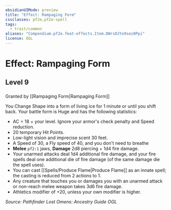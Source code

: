 ```yaml
---
obsidianUIMode: preview
title: "Effect: Rampaging Form"
cssclasses: pf2e,pf2e-spell
tags:
  - trait/common
aliases: "Compendium.pf2e.feat-effects.Item.DWrsDJte9sez0Ppi"
license: OGL
---
```

# Effect: Rampaging Form
## Level 9
### 






Granted by [[Rampaging Form|Rampaging Form]]

You Change Shape into a form of living ice for 1 minute or until you shift back. Your battle form is Huge and has the following statistics:

*   AC = 18 + your level. Ignore your armor's check penalty and Speed reduction.
*   20 temporary Hit Points.
*   Low-light vision and imprecise scent 30 feet.
*   A Speed of 30, a Fly speed of 40, and you don't need to breathe
*   **Melee** `pf2:1` jaws, **Damage** 2d8 piercing + 1d4 fire damage.
*   Your unarmed attacks deal 1d4 additional fire damage, and your fire spells deal one additional die of fire damage (of the same damage die the spell uses).
*   You can cast [[Spells/Produce Flame|Produce Flame]] as an innate spell; the casting is reduced from 2 actions to 1.
*   Any creature that touches you or damages you with an unarmed attack or non-reach melee weapon takes 3d6 fire damage.
*   Athletics modifier of +20, unless your own modifier is higher.

*Source: Pathfinder Lost Omens: Ancestry Guide*
*OGL*